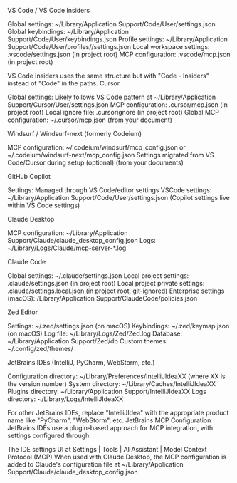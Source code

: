VS Code / VS Code Insiders

Global settings: ~/Library/Application Support/Code/User/settings.json
Global keybindings: ~/Library/Application Support/Code/User/keybindings.json
Profile settings: ~/Library/Application Support/Code/User/profiles/<profile ID>/settings.json
Local workspace settings: .vscode/settings.json (in project root)
MCP configuration: .vscode/mcp.json (in project root)

VS Code Insiders uses the same structure but with "Code - Insiders" instead of "Code" in the paths.
Cursor

Global settings: Likely follows VS Code pattern at ~/Library/Application Support/Cursor/User/settings.json
MCP configuration: .cursor/mcp.json (in project root)
Local ignore file: .cursorignore (in project root)
Global MCP configuration: ~/.cursor/mcp.json (from your document)

Windsurf / Windsurf-next (formerly Codeium)

MCP configuration: ~/.codeium/windsurf/mcp_config.json or ~/.codeium/windsurf-next/mcp_config.json
Settings migrated from VS Code/Cursor during setup (optional) (from your documents)

GitHub Copilot

Settings: Managed through VS Code/editor settings
VSCode settings: ~/Library/Application Support/Code/User/settings.json (Copilot settings live within VS Code settings)

Claude Desktop

MCP configuration: ~/Library/Application Support/Claude/claude_desktop_config.json
Logs: ~/Library/Logs/Claude/mcp-server-*.log

Claude Code

Global settings: ~/.claude/settings.json
Local project settings: .claude/settings.json (in project root)
Local project private settings: .claude/settings.local.json (in project root, git-ignored)
Enterprise settings (macOS): /Library/Application Support/ClaudeCode/policies.json

Zed Editor

Settings: ~/.zed/settings.json (on macOS)
Keybindings: ~/.zed/keymap.json (on macOS)
Log file: ~/Library/Logs/Zed/Zed.log
Database: ~/Library/Application Support/Zed/db
Custom themes: ~/.config/zed/themes/

JetBrains IDEs (IntelliJ, PyCharm, WebStorm, etc.)

Configuration directory: ~/Library/Preferences/IntelliJIdeaXX (where XX is the version number)
System directory: ~/Library/Caches/IntelliJIdeaXX
Plugins directory: ~/Library/Application Support/IntelliJIdeaXX
Logs directory: ~/Library/Logs/IntelliJIdeaXX

For other JetBrains IDEs, replace "IntelliJIdea" with the appropriate product name like "PyCharm", "WebStorm", etc.
JetBrains MCP Configuration
JetBrains IDEs use a plugin-based approach for MCP integration, with settings configured through:

The IDE settings UI at Settings | Tools | AI Assistant | Model Context Protocol (MCP)
When used with Claude Desktop, the MCP configuration is added to Claude's configuration file at ~/Library/Application Support/Claude/claude_desktop_config.json